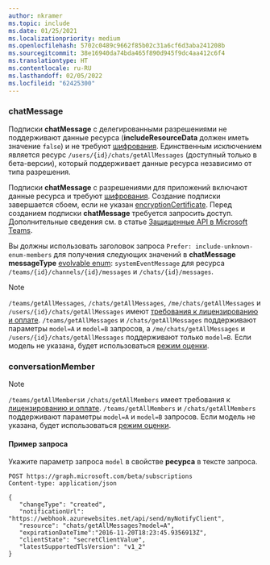 ```yaml
---
author: nkramer
ms.topic: include
ms.date: 01/25/2021
ms.localizationpriority: medium
ms.openlocfilehash: 5702c0489c9662f85b02c31a6cf6d3aba241208b
ms.sourcegitcommit: 38e16940da74bda465f890d945f9dc4aa412c6f4
ms.translationtype: HT
ms.contentlocale: ru-RU
ms.lasthandoff: 02/05/2022
ms.locfileid: "62425300"
---
```

<!-- markdownlint-disable MD041-->

### <a name="chatmessage"></a>chatMessage

Подписки **chatMessage** с делегированными разрешениями не поддерживают данные ресурса (**includeResourceData** должен иметь значение `false`) и не требуют [шифрования](/graph/webhooks-with-resource-data). Единственным исключением является ресурс `/users/{id}/chats/getAllMessages` (доступный только в бета-версии), который поддерживает данные ресурса независимо от типа разрешения.

Подписки **chatMessage** с разрешениями для приложений включают данные ресурса и требуют [шифрования](/graph/webhooks-with-resource-data). Создание подписки завершается сбоем, если не указан [encryptionCertificate](/graph/api/resources/subscription). Перед созданием подписки **chatMessage** требуется запросить доступ. Дополнительные сведения см. в статье [Защищенные API в Microsoft Teams](/graph/teams-protected-apis).

Вы должны использовать заголовок запроса `Prefer: include-unknown-enum-members` для получения следующих значений в **chatMessage** **messageType** [evolvable enum](/graph/best-practices-concept#handling-future-members-in-evolvable-enumerations): `systemEventMessage` для ресурса `/teams/{id}/channels/{id}/messages` и `/chats/{id}/messages`.

> [!NOTE]
>`/teams/getAllMessages`, `/chats/getAllMessages`, `/me/chats/getAllMessages` и `/users/{id}/chats/getAllMessages` имеют [требования к лицензированию и оплате](/graph/teams-licenses).
> `/teams/getAllMessages` и `/chats/getAllMessages` поддерживают параметры `model=A` и `model=B` запросов, а `/me/chats/getAllMessages` и `/users/{id}/chats/getAllMessages` поддерживают только `model=B`.
> Если модель не указана, будет использоваться [режим оценки](/graph/teams-licenses#evaluation-mode-default-requirements).

### <a name="conversationmember"></a>conversationMember

> [!NOTE]
>`/teams/getAllMembers`и `/chats/getAllMembers` имеет требования к [лицензированию и оплате](/graph/teams-licenses).
> `/teams/getAllMembers` и `/chats/getAllMembers` поддерживают параметры `model=A` и `model=B` запросов.
> Если модель не указана, будет использоваться [режим оценки](/graph/teams-licenses#evaluation-mode-default-requirements).

#### <a name="request-example"></a>Пример запроса

Укажите параметр запроса `model` в свойстве **ресурса** в тексте запроса.

```http
POST https://graph.microsoft.com/beta/subscriptions
Content-type: application/json

{
   "changeType": "created",
   "notificationUrl": "https://webhook.azurewebsites.net/api/send/myNotifyClient",
   "resource": "chats/getAllMessages?model=A",
   "expirationDateTime":"2016-11-20T18:23:45.9356913Z",
   "clientState": "secretClientValue",
   "latestSupportedTlsVersion": "v1_2"
}
```
